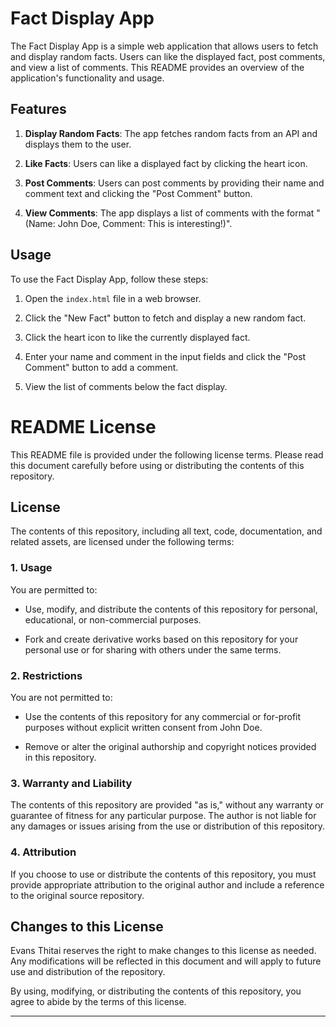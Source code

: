 # Fact Display App

The Fact Display App is a simple web application that allows users to fetch and display random facts. Users can like the displayed fact, post comments, and view a list of comments. This README provides an overview of the application's functionality and usage.

## Features

1. **Display Random Facts**: The app fetches random facts from an API and displays them to the user.

2. **Like Facts**: Users can like a displayed fact by clicking the heart icon.

3. **Post Comments**: Users can post comments by providing their name and comment text and clicking the "Post Comment" button.

4. **View Comments**: The app displays a list of comments with the format "(Name: John Doe, Comment: This is interesting!)".

## Usage

To use the Fact Display App, follow these steps:

1. Open the `index.html` file in a web browser.

2. Click the "New Fact" button to fetch and display a new random fact.

3. Click the heart icon to like the currently displayed fact.

4. Enter your name and comment in the input fields and click the "Post Comment" button to add a comment.

5. View the list of comments below the fact display.

#  README License

This README file is provided under the following license terms. Please read this document carefully before using or distributing the contents of this repository.

## License

The contents of this repository, including all text, code, documentation, and related assets, are licensed under the following terms:

### 1. Usage

You are permitted to:

- Use, modify, and distribute the contents of this repository for personal, educational, or non-commercial purposes.

- Fork and create derivative works based on this repository for your personal use or for sharing with others under the same terms.

### 2. Restrictions

You are not permitted to:

- Use the contents of this repository for any commercial or for-profit purposes without explicit written consent from John Doe.

- Remove or alter the original authorship and copyright notices provided in this repository.

### 3. Warranty and Liability

The contents of this repository are provided "as is," without any warranty or guarantee of fitness for any particular purpose. The author  is not liable for any damages or issues arising from the use or distribution of this repository.

### 4. Attribution

If you choose to use or distribute the contents of this repository, you must provide appropriate attribution to the original author and include a reference to the original source repository.


## Changes to this License

Evans Thitai reserves the right to make changes to this license as needed. Any modifications will be reflected in this document and will apply to future use and distribution of the repository.

By using, modifying, or distributing the contents of this repository, you agree to abide by the terms of this license.

---



